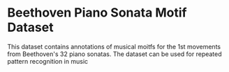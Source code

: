 # Beethoven Piano Sonata Motif Dataset

This dataset contains annotations of musical moitfs for the 1st movements from Beethoven's 32 piano sonatas. The dataset can be used for repeated pattern recognition in music
